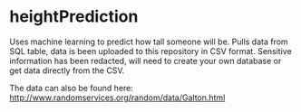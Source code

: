 # heightPrediction
Uses machine learning to predict how tall someone will be.
Pulls data from SQL table, data is been uploaded to this repository in CSV format.
Sensitive information has been redacted, will need to create your own database or get data directly from the CSV.

The data can also be found here: http://www.randomservices.org/random/data/Galton.html 

